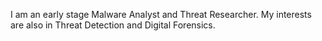 I am an early stage Malware Analyst and Threat Researcher. My interests are also in Threat Detection and Digital Forensics.
